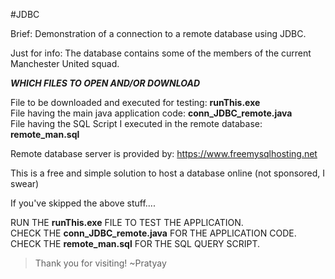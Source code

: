 #JDBC

Brief: Demonstration of a connection to a remote database using JDBC. 

Just for info: The database contains some of the members of the current Manchester United squad.

___WHICH FILES TO OPEN AND/OR DOWNLOAD___

File to be downloaded and executed for testing: **runThis.exe**     
File having the main java application code: **conn_JDBC_remote.java**     
File having the SQL Script I executed in the remote database: **remote_man.sql**   

Remote database server is provided by: https://www.freemysqlhosting.net

This is a free and simple solution to host a database online (not sponsored, I swear)

If you've skipped the above stuff....

RUN THE **runThis.exe** FILE TO TEST THE APPLICATION.     
CHECK THE **conn_JDBC_remote.java** FOR THE APPLICATION CODE.     
CHECK THE **remote_man.sql** FOR THE SQL QUERY SCRIPT.

>Thank you for visiting!
~Pratyay

